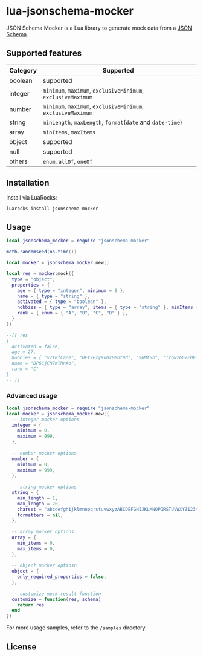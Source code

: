 # lua-jsonschema-mocker

JSON Schema Mocker is a Lua library to generate mock data from a [JSON Schema](https://json-schema.org/specification).

## Supported features

| Category |          Supported                                                    |
|----------|--------------------------------------------------------------|
| boolean  | supported                                                    |
| integer  | `minimum`, `maximum`, `exclusiveMinimum`, `exclusiveMaximum` |
| number   | `minimum`, `maximum`, `exclusiveMinimum`, `exclusiveMaximum` |
| string   | `minLength`, `maxLength`, `format`(`date` and `date-time`)   |
| array    | `minItems`, `maxItems`                                       |
| object   | supported                                                    |
| null     | supported                                                    |
| others   | `enum`, `allOf`, `oneOf`                                      |


## Installation

Install via LuaRocks:

```
luarocks install jsonschema-mocker
```


## Usage

```lua
local jsonschema_mocker = require "jsonschema-mocker"

math.randomseed(os.time())

local mocker = jsonschema_mocker.new()

local res = mocker:mock({
  type = "object",
  properties = {
    age = { type = "integer", minimum = 0 },
    name = { type = "string" },
    activated = { type = "boolean" },
    hobbies = { type = "array", items = { type = "string" }, minItems = 0, maxItems = 5 },
    rank = { enum = { "A", "B", "C", "D" } },
  }
})

--[[ res
{
  activated = false,
  age = 27,
  hobbies = { "v7t8fCape", "OEt7ExyKuUzBentHd", "S6MtSh", "IrowzGG7POFoDBio" },
  name = "DP6CjCN7mlMnAo",
  rank = "C"
}
-- ]]
```

### Advanced usage

```lua
local jsonschema_mocker = require "jsonschema-mocker"
local mocker = jsonschema_mocker.new({
  -- integer mocker options
  integer = {
    minimum = 0,
    maximum = 999,
  },
  
  -- number mocker options
  number = {
    minimum = 0,
    maximum = 999,
  },
  
  -- string mocker options
  string = {
    min_length = 1,
    max_length = 20,
    charset = "abcdefghijklmnopqrstuvwxyzABCDEFGHIJKLMNOPQRSTUVWXYZ1234567890",
    formatters = nil,
  },
  
  -- array mocker options
  array = {
    min_items = 0,
    max_items = 0,
  },
  
  -- object mocker optiosn
  object = {
    only_required_properties = false,
  },
  
  -- customize mock result function
  customize = function(res, schema)
    return res
  end
})
```

For more usage samples, refer to the `/samples` directory.

## License

